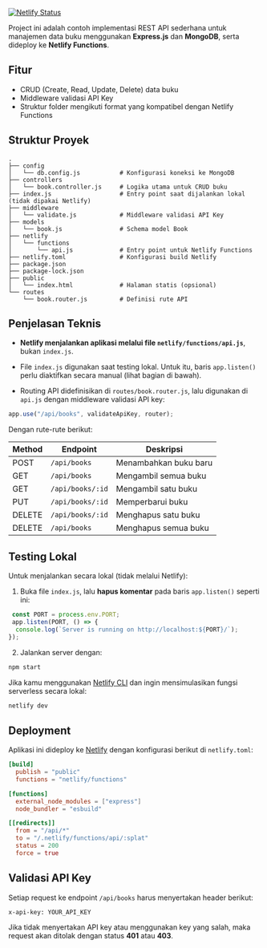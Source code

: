 [![Netlify Status](https://api.netlify.com/api/v1/badges/2cab4f73-0867-449d-94ba-da6692809327/deploy-status)](https://app.netlify.com/projects/book-api-express-mongodb/deploys)

Project ini adalah contoh implementasi REST API sederhana untuk manajemen data buku menggunakan **Express.js** dan **MongoDB**, serta dideploy ke **Netlify Functions**.

## Fitur

- CRUD (Create, Read, Update, Delete) data buku
- Middleware validasi API Key
- Struktur folder mengikuti format yang kompatibel dengan Netlify Functions
    

## Struktur Proyek

```
.
├── config
│   └── db.config.js           # Konfigurasi koneksi ke MongoDB
├── controllers
│   └── book.controller.js     # Logika utama untuk CRUD buku
├── index.js                   # Entry point saat dijalankan lokal (tidak dipakai Netlify)
├── middleware
│   └── validate.js            # Middleware validasi API Key
├── models
│   └── book.js                # Schema model Book
├── netlify
│   └── functions
│       └── api.js             # Entry point untuk Netlify Functions
├── netlify.toml               # Konfigurasi build Netlify
├── package.json
├── package-lock.json
├── public
│   └── index.html             # Halaman statis (opsional)
└── routes
    └── book.router.js         # Definisi rute API
```

## Penjelasan Teknis

- **Netlify menjalankan aplikasi melalui file `netlify/functions/api.js`**, bukan `index.js`.
    
- File `index.js` digunakan saat testing lokal. Untuk itu, baris `app.listen()` perlu diaktifkan secara manual (lihat bagian di bawah).
    
- Routing API didefinisikan di `routes/book.router.js`, lalu digunakan di `api.js` dengan middleware validasi API key:
    

```js
app.use("/api/books", validateApiKey, router);
```

Dengan rute-rute berikut:

|Method|Endpoint|Deskripsi|
|---|---|---|
|POST|`/api/books`|Menambahkan buku baru|
|GET|`/api/books`|Mengambil semua buku|
|GET|`/api/books/:id`|Mengambil satu buku|
|PUT|`/api/books/:id`|Memperbarui buku|
|DELETE|`/api/books/:id`|Menghapus satu buku|
|DELETE|`/api/books`|Menghapus semua buku|

## Testing Lokal

Untuk menjalankan secara lokal (tidak melalui Netlify):

1. Buka file `index.js`, lalu **hapus komentar** pada baris `app.listen()` seperti ini:
    

```js
 const PORT = process.env.PORT;
 app.listen(PORT, () => {
  console.log(`Server is running on http://localhost:${PORT}/`);
});
```

2. Jalankan server dengan:
    

```bash
npm start
```

Jika kamu menggunakan [Netlify CLI](https://docs.netlify.com/cli/get-started/) dan ingin mensimulasikan fungsi serverless secara lokal:

```bash
netlify dev
```

## Deployment

Aplikasi ini dideploy ke [Netlify](https://netlify.com) dengan konfigurasi berikut di `netlify.toml`:

```toml
[build]
  publish = "public"
  functions = "netlify/functions"

[functions]
  external_node_modules = ["express"]
  node_bundler = "esbuild"

[[redirects]]
  from = "/api/*"
  to = "/.netlify/functions/api/:splat"
  status = 200
  force = true
```

## Validasi API Key

Setiap request ke endpoint `/api/books` harus menyertakan header berikut:

```
x-api-key: YOUR_API_KEY
```

Jika tidak menyertakan API key atau menggunakan key yang salah, maka request akan ditolak dengan status **401** atau **403**.
